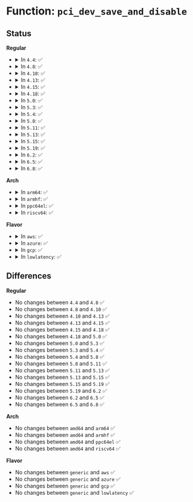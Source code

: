 # Function: <code>pci_dev_save_and_disable</code>

## Status
<b>Regular</b>
<ul>
<li>
<details>
<summary>In <code>4.4</code>: ✅</summary>

```c
void pci_dev_save_and_disable(struct pci_dev *dev);
```

**Collision:** Unique Static

**Inline:** No

**Transformation:** False

**Instances:**

```
In drivers/pci/pci.c (ffffffff814367c0)
Location: drivers/pci/pci.c:3678
Inline: False
Direct callers:
  - drivers/pci/pci.c:pci_bus_save_and_disable
  - drivers/pci/pci.c:pci_slot_save_and_disable
```
**Symbols:**

```
ffffffff814367c0-ffffffff8143681a: pci_dev_save_and_disable (STB_LOCAL)
```
</details>
</li>
<li>
<details>
<summary>In <code>4.8</code>: ✅</summary>

```c
void pci_dev_save_and_disable(struct pci_dev *dev);
```

**Collision:** Unique Static

**Inline:** No

**Transformation:** False

**Instances:**

```
In drivers/pci/pci.c (ffffffff81482320)
Location: drivers/pci/pci.c:3999
Inline: False
Direct callers:
  - drivers/pci/pci.c:pci_slot_save_and_disable
  - drivers/pci/pci.c:pci_bus_save_and_disable
```
**Symbols:**

```
ffffffff81482320-ffffffff8148237a: pci_dev_save_and_disable (STB_LOCAL)
```
</details>
</li>
<li>
<details>
<summary>In <code>4.10</code>: ✅</summary>

```c
void pci_dev_save_and_disable(struct pci_dev *dev);
```

**Collision:** Unique Static

**Inline:** No

**Transformation:** False

**Instances:**

```
In drivers/pci/pci.c (ffffffff814a38b0)
Location: drivers/pci/pci.c:4037
Inline: False
Direct callers:
  - drivers/pci/pci.c:pci_slot_save_and_disable
  - drivers/pci/pci.c:pci_bus_save_and_disable
```
**Symbols:**

```
ffffffff814a38b0-ffffffff814a390a: pci_dev_save_and_disable (STB_LOCAL)
```
</details>
</li>
<li>
<details>
<summary>In <code>4.13</code>: ✅</summary>

```c
void pci_dev_save_and_disable(struct pci_dev *dev);
```

**Collision:** Unique Static

**Inline:** No

**Transformation:** False

**Instances:**

```
In drivers/pci/pci.c (ffffffff814ad8b0)
Location: drivers/pci/pci.c:4107
Inline: False
Direct callers:
  - drivers/pci/pci.c:pci_slot_save_and_disable
  - drivers/pci/pci.c:pci_bus_save_and_disable
```
**Symbols:**

```
ffffffff814ad8b0-ffffffff814ad901: pci_dev_save_and_disable (STB_LOCAL)
```
</details>
</li>
<li>
<details>
<summary>In <code>4.15</code>: ✅</summary>

```c
void pci_dev_save_and_disable(struct pci_dev *dev);
```

**Collision:** Unique Static

**Inline:** No

**Transformation:** False

**Instances:**

```
In drivers/pci/pci.c (ffffffff814ecc80)
Location: drivers/pci/pci.c:4144
Inline: False
Direct callers:
  - drivers/pci/pci.c:pci_slot_save_and_disable
  - drivers/pci/pci.c:pci_bus_save_and_disable
```
**Symbols:**

```
ffffffff814ecc80-ffffffff814eccd4: pci_dev_save_and_disable (STB_LOCAL)
```
</details>
</li>
<li>
<details>
<summary>In <code>4.18</code>: ✅</summary>

```c
void pci_dev_save_and_disable(struct pci_dev *dev);
```

**Collision:** Unique Static

**Inline:** No

**Transformation:** False

**Instances:**

```
In drivers/pci/pci.c (ffffffff8151c850)
Location: drivers/pci/pci.c:4393
Inline: False
Direct callers:
  - drivers/pci/pci.c:pci_slot_save_and_disable
  - drivers/pci/pci.c:pci_bus_save_and_disable
  - drivers/pci/pci.c:pci_try_reset_function
  - drivers/pci/pci.c:pci_reset_function_locked
  - drivers/pci/pci.c:pci_reset_function
```
**Symbols:**

```
ffffffff8151c850-ffffffff8151c8a4: pci_dev_save_and_disable (STB_LOCAL)
```
</details>
</li>
<li>
<details>
<summary>In <code>5.0</code>: ✅</summary>

```c
void pci_dev_save_and_disable(struct pci_dev *dev);
```

**Collision:** Unique Static

**Inline:** No

**Transformation:** False

**Instances:**

```
In drivers/pci/pci.c (ffffffff81532140)
Location: drivers/pci/pci.c:4684
Inline: False
Direct callers:
  - drivers/pci/pci.c:pci_bus_save_and_disable
  - drivers/pci/pci.c:pci_try_reset_function
  - drivers/pci/pci.c:pci_reset_function_locked
  - drivers/pci/pci.c:pci_reset_function
```
**Symbols:**

```
ffffffff81532140-ffffffff81532194: pci_dev_save_and_disable (STB_LOCAL)
```
</details>
</li>
<li>
<details>
<summary>In <code>5.3</code>: ✅</summary>

```c
void pci_dev_save_and_disable(struct pci_dev *dev);
```

**Collision:** Unique Static

**Inline:** No

**Transformation:** False

**Instances:**

```
In drivers/pci/pci.c (ffffffff815617e0)
Location: drivers/pci/pci.c:4781
Inline: False
Direct callers:
  - drivers/pci/pci.c:pci_bus_save_and_disable_locked
  - drivers/pci/pci.c:pci_try_reset_function
  - drivers/pci/pci.c:pci_reset_function_locked
  - drivers/pci/pci.c:pci_reset_function
```
**Symbols:**

```
ffffffff815617e0-ffffffff81561836: pci_dev_save_and_disable (STB_LOCAL)
```
</details>
</li>
<li>
<details>
<summary>In <code>5.4</code>: ✅</summary>

```c
void pci_dev_save_and_disable(struct pci_dev *dev);
```

**Collision:** Unique Static

**Inline:** No

**Transformation:** False

**Instances:**

```
In drivers/pci/pci.c (ffffffff81582990)
Location: drivers/pci/pci.c:4911
Inline: False
Direct callers:
  - drivers/pci/pci.c:pci_bus_save_and_disable_locked
  - drivers/pci/pci.c:pci_try_reset_function
  - drivers/pci/pci.c:pci_reset_function_locked
  - drivers/pci/pci.c:pci_reset_function
```
**Symbols:**

```
ffffffff81582990-ffffffff815829e6: pci_dev_save_and_disable (STB_LOCAL)
```
</details>
</li>
<li>
<details>
<summary>In <code>5.8</code>: ✅</summary>

```c
void pci_dev_save_and_disable(struct pci_dev *dev);
```

**Collision:** Unique Static

**Inline:** No

**Transformation:** False

**Instances:**

```
In drivers/pci/pci.c (ffffffff81629310)
Location: drivers/pci/pci.c:4941
Inline: False
Direct callers:
  - drivers/pci/pci.c:__pci_reset_slot
  - drivers/pci/pci.c:__pci_reset_slot
  - drivers/pci/pci.c:pci_try_reset_function
  - drivers/pci/pci.c:pci_reset_function_locked
  - drivers/pci/pci.c:pci_reset_function
```
**Symbols:**

```
ffffffff81629310-ffffffff81629368: pci_dev_save_and_disable (STB_LOCAL)
```
</details>
</li>
<li>
<details>
<summary>In <code>5.11</code>: ✅</summary>

```c
void pci_dev_save_and_disable(struct pci_dev *dev);
```

**Collision:** Unique Static

**Inline:** No

**Transformation:** False

**Instances:**

```
In drivers/pci/pci.c (ffffffff8164f570)
Location: drivers/pci/pci.c:5009
Inline: False
Direct callers:
  - drivers/pci/pci.c:__pci_reset_slot
  - drivers/pci/pci.c:__pci_reset_slot
  - drivers/pci/pci.c:pci_try_reset_function
  - drivers/pci/pci.c:pci_reset_function_locked
  - drivers/pci/pci.c:pci_reset_function
```
**Symbols:**

```
ffffffff8164f570-ffffffff8164f5c8: pci_dev_save_and_disable (STB_LOCAL)
```
</details>
</li>
<li>
<details>
<summary>In <code>5.13</code>: ✅</summary>

```c
void pci_dev_save_and_disable(struct pci_dev *dev);
```

**Collision:** Unique Static

**Inline:** No

**Transformation:** False

**Instances:**

```
In drivers/pci/pci.c (ffffffff81632040)
Location: drivers/pci/pci.c:5058
Inline: False
Direct callers:
  - drivers/pci/pci.c:__pci_reset_slot
  - drivers/pci/pci.c:__pci_reset_slot
  - drivers/pci/pci.c:pci_try_reset_function
  - drivers/pci/pci.c:pci_reset_function_locked
  - drivers/pci/pci.c:pci_reset_function
```
**Symbols:**

```
ffffffff81632040-ffffffff81632098: pci_dev_save_and_disable (STB_LOCAL)
```
</details>
</li>
<li>
<details>
<summary>In <code>5.15</code>: ✅</summary>

```c
void pci_dev_save_and_disable(struct pci_dev *dev);
```

**Collision:** Unique Static

**Inline:** No

**Transformation:** False

**Instances:**

```
In drivers/pci/pci.c (ffffffff816a1960)
Location: drivers/pci/pci.c:5123
Inline: False
Direct callers:
  - drivers/pci/pci.c:__pci_reset_slot
  - drivers/pci/pci.c:__pci_reset_slot
  - drivers/pci/pci.c:pci_try_reset_function
  - drivers/pci/pci.c:pci_reset_function_locked
  - drivers/pci/pci.c:pci_reset_function
```
**Symbols:**

```
ffffffff816a1960-ffffffff816a19bb: pci_dev_save_and_disable (STB_LOCAL)
```
</details>
</li>
<li>
<details>
<summary>In <code>5.19</code>: ✅</summary>

```c
void pci_dev_save_and_disable(struct pci_dev *dev);
```

**Collision:** Unique Static

**Inline:** No

**Transformation:** False

**Instances:**

```
In drivers/pci/pci.c (ffffffff817c3a20)
Location: drivers/pci/pci.c:5219
Inline: False
Direct callers:
  - drivers/pci/pci.c:__pci_reset_slot
  - drivers/pci/pci.c:__pci_reset_slot
  - drivers/pci/pci.c:pci_try_reset_function
  - drivers/pci/pci.c:pci_reset_function_locked
  - drivers/pci/pci.c:pci_reset_function
```
**Symbols:**

```
ffffffff817c3a20-ffffffff817c3a86: pci_dev_save_and_disable (STB_LOCAL)
```
</details>
</li>
<li>
<details>
<summary>In <code>6.2</code>: ✅</summary>

```c
void pci_dev_save_and_disable(struct pci_dev *dev);
```

**Collision:** Unique Static

**Inline:** No

**Transformation:** False

**Instances:**

```
In drivers/pci/pci.c (ffffffff818e08d0)
Location: drivers/pci/pci.c:5156
Inline: False
Direct callers:
  - drivers/pci/pci.c:__pci_reset_slot
  - drivers/pci/pci.c:__pci_reset_slot
  - drivers/pci/pci.c:pci_try_reset_function
  - drivers/pci/pci.c:pci_reset_function_locked
  - drivers/pci/pci.c:pci_reset_function
```
**Symbols:**

```
ffffffff818e08d0-ffffffff818e0936: pci_dev_save_and_disable (STB_LOCAL)
```
</details>
</li>
<li>
<details>
<summary>In <code>6.5</code>: ✅</summary>

```c
void pci_dev_save_and_disable(struct pci_dev *dev);
```

**Collision:** Unique Static

**Inline:** No

**Transformation:** False

**Instances:**

```
In drivers/pci/pci.c (ffffffff81923d10)
Location: drivers/pci/pci.c:5278
Inline: False
Direct callers:
  - drivers/pci/pci.c:__pci_reset_slot
  - drivers/pci/pci.c:__pci_reset_slot
  - drivers/pci/pci.c:pci_try_reset_function
  - drivers/pci/pci.c:pci_reset_function_locked
  - drivers/pci/pci.c:pci_reset_function
```
**Symbols:**

```
ffffffff81923d10-ffffffff81923d76: pci_dev_save_and_disable (STB_LOCAL)
```
</details>
</li>
<li>
<details>
<summary>In <code>6.8</code>: ✅</summary>

```c
void pci_dev_save_and_disable(struct pci_dev *dev);
```

**Collision:** Unique Static

**Inline:** No

**Transformation:** False

**Instances:**

```
In drivers/pci/pci.c (ffffffff8196c3e0)
Location: drivers/pci/pci.c:5388
Inline: False
Direct callers:
  - drivers/pci/pci.c:__pci_reset_slot
  - drivers/pci/pci.c:__pci_reset_slot
  - drivers/pci/pci.c:pci_try_reset_function
  - drivers/pci/pci.c:pci_reset_function_locked
  - drivers/pci/pci.c:pci_reset_function
```
**Symbols:**

```
ffffffff8196c3e0-ffffffff8196c448: pci_dev_save_and_disable (STB_LOCAL)
```
</details>
</li>
</ul>
<b>Arch</b>
<ul>
<li>
<details>
<summary>In <code>arm64</code>: ✅</summary>

```c
void pci_dev_save_and_disable(struct pci_dev *dev);
```

**Collision:** Unique Static

**Inline:** No

**Transformation:** False

**Instances:**

```
In drivers/pci/pci.c (ffff8000106e65c0)
Location: drivers/pci/pci.c:4911
Inline: False
Direct callers:
  - drivers/pci/pci.c:pci_bus_save_and_disable_locked
  - drivers/pci/pci.c:pci_try_reset_function
  - drivers/pci/pci.c:pci_reset_function_locked
  - drivers/pci/pci.c:pci_reset_function
```
**Symbols:**

```
ffff8000106e65c0-ffff8000106e6628: pci_dev_save_and_disable (STB_LOCAL)
```
</details>
</li>
<li>
<details>
<summary>In <code>armhf</code>: ✅</summary>

```c
void pci_dev_save_and_disable(struct pci_dev *dev);
```

**Collision:** Unique Static

**Inline:** No

**Transformation:** False

**Instances:**

```
In drivers/pci/pci.c (c08818d8)
Location: drivers/pci/pci.c:4911
Inline: False
Direct callers:
  - drivers/pci/pci.c:pci_bus_save_and_disable_locked
  - drivers/pci/pci.c:pci_try_reset_function
  - drivers/pci/pci.c:pci_reset_function_locked
  - drivers/pci/pci.c:pci_reset_function
```
**Symbols:**

```
c08818d8-c0881940: pci_dev_save_and_disable (STB_LOCAL)
```
</details>
</li>
<li>
<details>
<summary>In <code>ppc64el</code>: ✅</summary>

```c
void pci_dev_save_and_disable(struct pci_dev *dev);
```

**Collision:** Unique Static

**Inline:** No

**Transformation:** False

**Instances:**

```
In drivers/pci/pci.c (c000000000860910)
Location: drivers/pci/pci.c:4911
Inline: False
Direct callers:
  - drivers/pci/pci.c:pci_bus_save_and_disable_locked
  - drivers/pci/pci.c:pci_try_reset_function
  - drivers/pci/pci.c:pci_reset_function_locked
  - drivers/pci/pci.c:pci_reset_function
```
**Symbols:**

```
c000000000860910-c0000000008609a4: pci_dev_save_and_disable (STB_LOCAL)
```
</details>
</li>
<li>
<details>
<summary>In <code>riscv64</code>: ✅</summary>

```c
void pci_dev_save_and_disable(struct pci_dev *dev);
```

**Collision:** Unique Static

**Inline:** No

**Transformation:** False

**Instances:**

```
In drivers/pci/pci.c (ffffffe0004bcfca)
Location: drivers/pci/pci.c:4911
Inline: False
Direct callers:
  - drivers/pci/pci.c:pci_bus_save_and_disable_locked
  - drivers/pci/pci.c:pci_try_reset_function
  - drivers/pci/pci.c:pci_reset_function_locked
  - drivers/pci/pci.c:pci_reset_function
```
**Symbols:**

```
ffffffe0004bcfca-ffffffe0004bd020: pci_dev_save_and_disable (STB_LOCAL)
```
</details>
</li>
</ul>
<b>Flavor</b>
<ul>
<li>
<details>
<summary>In <code>aws</code>: ✅</summary>

```c
void pci_dev_save_and_disable(struct pci_dev *dev);
```

**Collision:** Unique Static

**Inline:** No

**Transformation:** False

**Instances:**

```
In drivers/pci/pci.c (ffffffff81576eb0)
Location: drivers/pci/pci.c:4911
Inline: False
Direct callers:
  - drivers/pci/pci.c:pci_bus_save_and_disable_locked
  - drivers/pci/pci.c:pci_try_reset_function
  - drivers/pci/pci.c:pci_reset_function_locked
  - drivers/pci/pci.c:pci_reset_function
```
**Symbols:**

```
ffffffff81576eb0-ffffffff81576f06: pci_dev_save_and_disable (STB_LOCAL)
```
</details>
</li>
<li>
<details>
<summary>In <code>azure</code>: ✅</summary>

```c
void pci_dev_save_and_disable(struct pci_dev *dev);
```

**Collision:** Unique Static

**Inline:** No

**Transformation:** False

**Instances:**

```
In drivers/pci/pci.c (ffffffff81565610)
Location: drivers/pci/pci.c:4911
Inline: False
Direct callers:
  - drivers/pci/pci.c:pci_bus_save_and_disable_locked
  - drivers/pci/pci.c:pci_try_reset_function
  - drivers/pci/pci.c:pci_reset_function_locked
  - drivers/pci/pci.c:pci_reset_function
```
**Symbols:**

```
ffffffff81565610-ffffffff81565666: pci_dev_save_and_disable (STB_LOCAL)
```
</details>
</li>
<li>
<details>
<summary>In <code>gcp</code>: ✅</summary>

```c
void pci_dev_save_and_disable(struct pci_dev *dev);
```

**Collision:** Unique Static

**Inline:** No

**Transformation:** False

**Instances:**

```
In drivers/pci/pci.c (ffffffff815766e0)
Location: drivers/pci/pci.c:4911
Inline: False
Direct callers:
  - drivers/pci/pci.c:pci_bus_save_and_disable_locked
  - drivers/pci/pci.c:pci_try_reset_function
  - drivers/pci/pci.c:pci_reset_function_locked
  - drivers/pci/pci.c:pci_reset_function
```
**Symbols:**

```
ffffffff815766e0-ffffffff81576736: pci_dev_save_and_disable (STB_LOCAL)
```
</details>
</li>
<li>
<details>
<summary>In <code>lowlatency</code>: ✅</summary>

```c
void pci_dev_save_and_disable(struct pci_dev *dev);
```

**Collision:** Unique Static

**Inline:** No

**Transformation:** False

**Instances:**

```
In drivers/pci/pci.c (ffffffff81590bc0)
Location: drivers/pci/pci.c:4911
Inline: False
Direct callers:
  - drivers/pci/pci.c:pci_bus_save_and_disable_locked
  - drivers/pci/pci.c:pci_try_reset_function
  - drivers/pci/pci.c:pci_reset_function_locked
  - drivers/pci/pci.c:pci_reset_function
```
**Symbols:**

```
ffffffff81590bc0-ffffffff81590c16: pci_dev_save_and_disable (STB_LOCAL)
```
</details>
</li>
</ul>

## Differences
<b>Regular</b>
<ul>
<li>
No changes between <code>4.4</code> and <code>4.8</code> ✅
</li>
<li>
No changes between <code>4.8</code> and <code>4.10</code> ✅
</li>
<li>
No changes between <code>4.10</code> and <code>4.13</code> ✅
</li>
<li>
No changes between <code>4.13</code> and <code>4.15</code> ✅
</li>
<li>
No changes between <code>4.15</code> and <code>4.18</code> ✅
</li>
<li>
No changes between <code>4.18</code> and <code>5.0</code> ✅
</li>
<li>
No changes between <code>5.0</code> and <code>5.3</code> ✅
</li>
<li>
No changes between <code>5.3</code> and <code>5.4</code> ✅
</li>
<li>
No changes between <code>5.4</code> and <code>5.8</code> ✅
</li>
<li>
No changes between <code>5.8</code> and <code>5.11</code> ✅
</li>
<li>
No changes between <code>5.11</code> and <code>5.13</code> ✅
</li>
<li>
No changes between <code>5.13</code> and <code>5.15</code> ✅
</li>
<li>
No changes between <code>5.15</code> and <code>5.19</code> ✅
</li>
<li>
No changes between <code>5.19</code> and <code>6.2</code> ✅
</li>
<li>
No changes between <code>6.2</code> and <code>6.5</code> ✅
</li>
<li>
No changes between <code>6.5</code> and <code>6.8</code> ✅
</li>
</ul>
<b>Arch</b>
<ul>
<li>
No changes between <code>amd64</code> and <code>arm64</code> ✅
</li>
<li>
No changes between <code>amd64</code> and <code>armhf</code> ✅
</li>
<li>
No changes between <code>amd64</code> and <code>ppc64el</code> ✅
</li>
<li>
No changes between <code>amd64</code> and <code>riscv64</code> ✅
</li>
</ul>
<b>Flavor</b>
<ul>
<li>
No changes between <code>generic</code> and <code>aws</code> ✅
</li>
<li>
No changes between <code>generic</code> and <code>azure</code> ✅
</li>
<li>
No changes between <code>generic</code> and <code>gcp</code> ✅
</li>
<li>
No changes between <code>generic</code> and <code>lowlatency</code> ✅
</li>
</ul>
